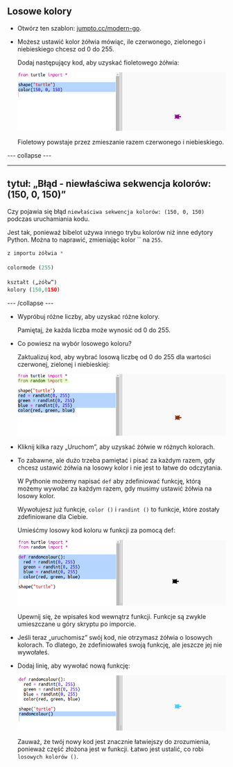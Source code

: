 ## Losowe kolory

+ Otwórz ten szablon: <a href="http://jumpto.cc/modern-go" target="_blank">jumpto.cc/modern-go</a>.

+ Możesz ustawić kolor żółwia mówiąc, ile czerwonego, zielonego i niebieskiego chcesz od 0 do 255.
    
    Dodaj następujący kod, aby uzyskać fioletowego żółwia:
    
    ![zrzut ekranu](images/modern-purple.png)
    
    Fioletowy powstaje przez zmieszanie razem czerwonego i niebieskiego.

\--- collapse \---

* * *

## tytuł: „Błąd - niewłaściwa sekwencja kolorów: (150, 0, 150)”

Czy pojawia się błąd `niewłaściwa sekwencja kolorów: (150, 0, 150)` podczas uruchamiania kodu.

Jest tak, ponieważ bibelot używa innego trybu kolorów niż inne edytory Python. Można to naprawić, zmieniając kolor `` na `255`.

```python
z importu żółwia *

colormode (255)

kształt („żółw”)
kolory (150,0150)
```

\--- /collapse \---

+ Wypróbuj różne liczby, aby uzyskać różne kolory.
    
    Pamiętaj, że każda liczba może wynosić od 0 do 255.

+ Co powiesz na wybór losowego koloru?
    
    Zaktualizuj kod, aby wybrać losową liczbę od 0 do 255 dla wartości czerwonej, zielonej i niebieskiej:
    
    ![zrzut ekranu](images/modern-random-colour.png)

+ Kliknij kilka razy „Uruchom”, aby uzyskać żółwie w różnych kolorach.

+ To zabawne, ale dużo trzeba pamiętać i pisać za każdym razem, gdy chcesz ustawić żółwia na losowy kolor i nie jest to łatwe do odczytania.
    
    W Pythonie możemy napisać `def` aby zdefiniować funkcję, którą możemy wywołać za każdym razem, gdy musimy ustawić żółwia na losowy kolor.
    
    Wywołujesz już funkcje, `color ()` i `randint ()` to funkcje, które zostały zdefiniowane dla Ciebie.
    
    Umieśćmy losowy kod koloru w funkcji za pomocą def:
    
    ![zrzut ekranu](images/modern-colour-function.png)
    
    Upewnij się, że wpisałeś kod wewnątrz funkcji. Funkcje są zwykle umieszczane u góry skryptu po imporcie.

+ Jeśli teraz „uruchomisz” swój kod, nie otrzymasz żółwia o losowych kolorach. To dlatego, że zdefiniowałeś swoją funkcję, ale jeszcze jej nie wywołałeś.

+ Dodaj linię, aby wywołać nową funkcję:
    
    ![zrzut ekranu](images/modern-call-colour.png)
    
    Zauważ, że twój nowy kod jest znacznie łatwiejszy do zrozumienia, ponieważ część złożona jest w funkcji. Łatwo jest ustalić, co robi `losowych kolorów ()`.